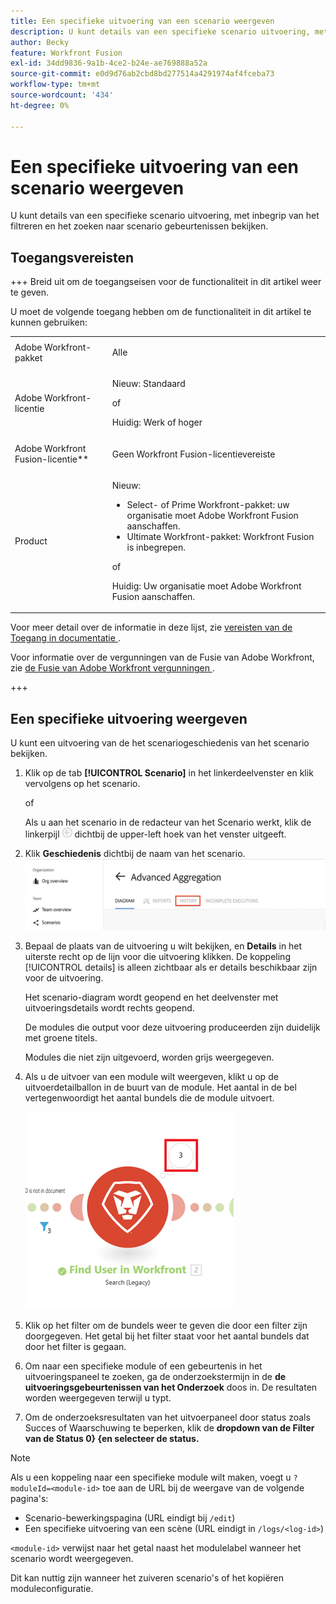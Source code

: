 ```yaml
---
title: Een specifieke uitvoering van een scenario weergeven
description: U kunt details van een specifieke scenario uitvoering, met inbegrip van het filtreren en het zoeken naar scenario gebeurtenissen bekijken.
author: Becky
feature: Workfront Fusion
exl-id: 34dd9836-9a1b-4ce2-b24e-ae769888a52a
source-git-commit: e0d9d76ab2cbd8bd277514a4291974af4fceba73
workflow-type: tm+mt
source-wordcount: '434'
ht-degree: 0%

---
```


# Een specifieke uitvoering van een scenario weergeven

U kunt details van een specifieke scenario uitvoering, met inbegrip van het filtreren en het zoeken naar scenario gebeurtenissen bekijken.

## Toegangsvereisten

+++ Breid uit om de toegangseisen voor de functionaliteit in dit artikel weer te geven.

U moet de volgende toegang hebben om de functionaliteit in dit artikel te kunnen gebruiken:

<table style="table-layout:auto">
 <col> 
 <col> 
 <tbody> 
  <tr> 
   <td role="rowheader">Adobe Workfront-pakket</td> 
   <td> <p>Alle</p> </td> 
  </tr> 
  <tr data-mc-conditions=""> 
   <td role="rowheader">Adobe Workfront-licentie</td> 
   <td> <p>Nieuw: Standaard</p><p>of</p><p>Huidig: Werk of hoger</p> </td> 
  </tr> 
  <tr> 
   <td role="rowheader">Adobe Workfront Fusion-licentie**</td> 
   <td>
   <p>Geen Workfront Fusion-licentievereiste</p>
   </td> 
  </tr> 
  <tr> 
   <td role="rowheader">Product</td> 
   <td>
   <p>Nieuw:</p> <ul><li>Select- of Prime Workfront-pakket: uw organisatie moet Adobe Workfront Fusion aanschaffen.</li><li>Ultimate Workfront-pakket: Workfront Fusion is inbegrepen.</li></ul>
   <p>of</p>
   <p>Huidig: Uw organisatie moet Adobe Workfront Fusion aanschaffen.</p>
   </td> 
  </tr>
 </tbody> 
</table>

Voor meer detail over de informatie in deze lijst, zie [&#x200B; vereisten van de Toegang in documentatie &#x200B;](/help/workfront-fusion/references/licenses-and-roles/access-level-requirements-in-documentation.md).

Voor informatie over de vergunningen van de Fusie van Adobe Workfront, zie [&#x200B; de Fusie van Adobe Workfront vergunningen &#x200B;](/help/workfront-fusion/set-up-and-manage-workfront-fusion/licensing-operations-overview/license-automation-vs-integration.md).

+++

## Een specifieke uitvoering weergeven

U kunt een uitvoering van de het scenariogeschiedenis van het scenario bekijken.


1. Klik op de tab **[!UICONTROL Scenario]** in het linkerdeelvenster en klik vervolgens op het scenario.

   of

   Als u aan het scenario in de redacteur van het Scenario werkt, klik de linkerpijl ![&#x200B; Uitgang die pijl &#x200B;](assets/exit-editing-arrow.png) dichtbij de upper-left hoek van het venster uitgeeft.

1. Klik **Geschiedenis** dichtbij de naam van het scenario.
   ![&#x200B; geschiedenislusje &#x200B;](assets/history-tab.png)


1. Bepaal de plaats van de uitvoering u wilt bekijken, en **Details** in het uiterste recht op de lijn voor die uitvoering klikken. De koppeling [!UICONTROL details] is alleen zichtbaar als er details beschikbaar zijn voor de uitvoering.

   Het scenario-diagram wordt geopend en het deelvenster met uitvoeringsdetails wordt rechts geopend.

   De modules die output voor deze uitvoering produceerden zijn duidelijk met groene titels.

   Modules die niet zijn uitgevoerd, worden grijs weergegeven.

1. Als u de uitvoer van een module wilt weergeven, klikt u op de uitvoerdetailballon in de buurt van de module. Het aantal in de bel vertegenwoordigt het aantal bundels die de module uitvoert.

   ![&#x200B; bel van de Output dichtbij een module &#x200B;](assets/output-bubble.png)

1. Klik op het filter om de bundels weer te geven die door een filter zijn doorgegeven. Het getal bij het filter staat voor het aantal bundels dat door het filter is gegaan.
1. Om naar een specifieke module of een gebeurtenis in het uitvoeringspaneel te zoeken, ga de onderzoekstermijn in de **de uitvoeringsgebeurtenissen van het Onderzoek** doos in. De resultaten worden weergegeven terwijl u typt.
1. Om de onderzoeksresultaten van het uitvoerpaneel door status zoals Succes of Waarschuwing te beperken, klik de **dropdown van de Filter van de Status 0&rbrace; &lbrace;en selecteer de status.**




>[!NOTE]
>
>Als u een koppeling naar een specifieke module wilt maken, voegt u `?moduleId=<module-id>` toe aan de URL bij de weergave van de volgende pagina&#39;s:
>
>* Scenario-bewerkingspagina (URL eindigt bij `/edit`)
>* Een specifieke uitvoering van een scène (URL eindigt in `/logs/<log-id>`)
>
>`<module-id>` verwijst naar het getal naast het modulelabel wanneer het scenario wordt weergegeven.
>
>Dit kan nuttig zijn wanneer het zuiveren scenario&#39;s of het kopiëren moduleconfiguratie.
